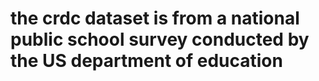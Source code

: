 # the crdc dataset is from a national public school survey conducted by the US department of education
